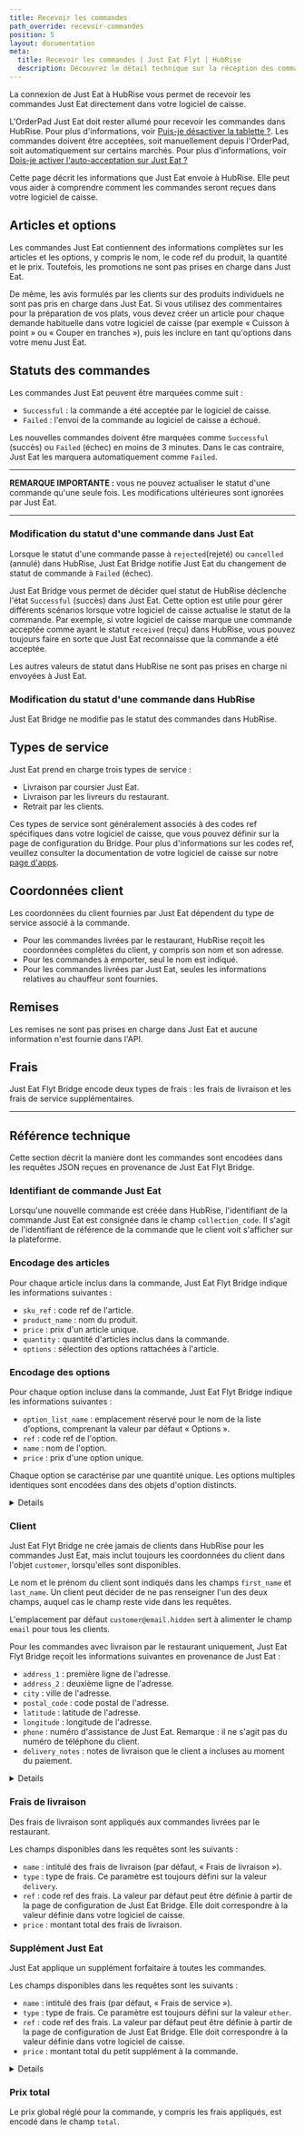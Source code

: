```yaml
---
title: Recevoir les commandes
path_override: recevoir-commandes
position: 5
layout: documentation
meta:
  title: Recevoir les commandes | Just Eat Flyt | HubRise
  description: Découvrez le détail technique sur la réception des commandes Just Eat dans HubRise, y compris le temps de réponse, et les champs transmis ou non.
---
```


La connexion de Just Eat à HubRise vous permet de recevoir les commandes Just Eat directement dans votre logiciel de caisse.

L'OrderPad Just Eat doit rester allumé pour recevoir les commandes dans HubRise. Pour plus d'informations, voir [Puis-je désactiver la tablette ?](/apps/just-eat-flyt/faqs/turn-off-orderpad). Les commandes doivent être acceptées, soit manuellement depuis l'OrderPad, soit automatiquement sur certains marchés. Pour plus d'informations, voir [Dois-je activer l'auto-acceptation sur Just Eat ?](/apps/just-eat-flyt/faqs/auto-accept)

Cette page décrit les informations que Just Eat envoie à HubRise. Elle peut vous aider à comprendre comment les commandes seront reçues dans votre logiciel de caisse.

## Articles et options

Les commandes Just Eat contiennent des informations complètes sur les articles et les options, y compris le nom, le code ref du produit, la quantité et le prix. Toutefois, les promotions ne sont pas prises en charge dans Just Eat.

De même, les avis formulés par les clients sur des produits individuels ne sont pas pris en charge dans Just Eat. Si vous utilisez des commentaires pour la préparation de vos plats, vous devez créer un article pour chaque demande habituelle dans votre logiciel de caisse (par exemple « Cuisson à point » ou « Couper en tranches »), puis les inclure en tant qu'options dans votre menu Just Eat.

## Statuts des commandes

Les commandes Just Eat peuvent être marquées comme suit :

- `Successful` : la commande a été acceptée par le logiciel de caisse.
- `Failed` : l'envoi de la commande au logiciel de caisse a échoué.

Les nouvelles commandes doivent être marquées comme `Successful` (succès) ou `Failed` (échec) en moins de 3 minutes. Dans le cas contraire, Just Eat les marquera automatiquement comme `Failed`.

---

**REMARQUE IMPORTANTE :** vous ne pouvez actualiser le statut d'une commande qu'une seule fois. Les modifications ultérieures sont ignorées par Just Eat.

---

### Modification du statut d'une commande dans Just Eat

Lorsque le statut d'une commande passe à `rejected`(rejeté) ou `cancelled` (annulé) dans HubRise, Just Eat Bridge notifie Just Eat du changement de statut de commande à `Failed` (échec).

Just Eat Bridge vous permet de décider quel statut de HubRise déclenche l'état `Successful` (succès) dans Just Eat. Cette option est utile pour gérer différents scénarios lorsque votre logiciel de caisse actualise le statut de la commande. Par exemple, si votre logiciel de caisse marque une commande acceptée comme ayant le statut `received` (reçu) dans HubRise, vous pouvez toujours faire en sorte que Just Eat reconnaisse que la commande a été acceptée.

Les autres valeurs de statut dans HubRise ne sont pas prises en charge ni envoyées à Just Eat.

### Modification du statut d'une commande dans HubRise

Just Eat Bridge ne modifie pas le statut des commandes dans HubRise.

## Types de service

Just Eat prend en charge trois types de service :

- Livraison par coursier Just Eat.
- Livraison par les livreurs du restaurant.
- Retrait par les clients.

Ces types de service sont généralement associés à des codes ref spécifiques dans votre logiciel de caisse, que vous pouvez définir sur la page de configuration du Bridge. Pour plus d'informations sur les codes ref, veuillez consulter la documentation de votre logiciel de caisse sur notre [page d'apps](/apps).

## Coordonnées client

Les coordonnées du client fournies par Just Eat dépendent du type de service associé à la commande.

- Pour les commandes livrées par le restaurant, HubRise reçoit les coordonnées complètes du client, y compris son nom et son adresse.
- Pour les commandes à emporter, seul le nom est indiqué.
- Pour les commandes livrées par Just Eat, seules les informations relatives au chauffeur sont fournies.

## Remises

Les remises ne sont pas prises en charge dans Just Eat et aucune information n'est fournie dans l'API.

## Frais

Just Eat Flyt Bridge encode deux types de frais : les frais de livraison et les frais de service supplémentaires.

---

## Référence technique

Cette section décrit la manière dont les commandes sont encodées dans les requêtes JSON reçues en provenance de Just Eat Flyt Bridge.

### Identifiant de commande Just Eat

Lorsqu'une nouvelle commande est créée dans HubRise, l'identifiant de la commande Just Eat est consignée dans le champ `collection_code`. Il s'agit de l'identifiant de référence de la commande que le client voit s'afficher sur la plateforme.

### Encodage des articles

Pour chaque article inclus dans la commande, Just Eat Flyt Bridge indique les informations suivantes :

- `sku_ref` : code ref de l'article.
- `product_name` : nom du produit.
- `price` : prix d'un article unique.
- `quantity` : quantité d'articles inclus dans la commande.
- `options` : sélection des options rattachées à l'article.

### Encodage des options

Pour chaque option incluse dans la commande, Just Eat Flyt Bridge indique les informations suivantes :

- `option_list_name` : emplacement réservé pour le nom de la liste d'options, comprenant la valeur par défaut « Options ».
- `ref` : code ref de l'option.
- `name` : nom de l'option.
- `price` : prix d'une option unique.

Chaque option se caractérise par une quantité unique. Les options multiples identiques sont encodées dans des objets d'option distincts.

<details>

Vous trouverez ci-dessous un exemple de requête contenant un article unique avec une option.

```json
"items": [
  {
    "product_name": "Crispy Chilli Chicken",
    "sku_ref": "2473",
    "price": "12.95 EUR",
    "quantity": "1",
    "options": [
      {
        "option_list_name": "Options",
        "name": "Egg Fried Rice",
        "ref": "2043",
        "price": "0.35 EUR"
      }
    ]
  }
]
```

</details>

### Client

Just Eat Flyt Bridge ne crée jamais de clients dans HubRise pour les commandes Just Eat, mais inclut toujours les coordonnées du client dans l'objet `customer`, lorsqu'elles sont disponibles.

Le nom et le prénom du client sont indiqués dans les champs `first_name` et `last_name`. Un client peut décider de ne pas renseigner l'un des deux champs, auquel cas le champ reste vide dans les requêtes.

L'emplacement par défaut `customer@email.hidden` sert à alimenter le champ `email` pour tous les clients.

Pour les commandes avec livraison par le restaurant uniquement, Just Eat Flyt Bridge reçoit les informations suivantes en provenance de Just Eat :

- `address_1` : première ligne de l'adresse.
- `address_2` : deuxième ligne de l'adresse.
- `city` : ville de l'adresse.
- `postal_code` : code postal de l'adresse.
- `latitude` : latitude de l'adresse.
- `longitude` : longitude de l'adresse.
- `phone` : numéro d'assistance de Just Eat. Remarque : il ne s'agit pas du numéro de téléphone du client.
- `delivery_notes` : notes de livraison que le client a incluses au moment du paiement.

<details>

Vous trouverez ci-dessous un exemple de requête contenant les coordonnées du client.

```json
"customer": {
    "email": "customer@email.hidden",
    "first_name": "Jane",
    "last_name": "Black",
    "phone": "0131 000 0000",
    "address_1": "2 High St",
    "address_2": "",
    "postal_code": "EH1 1PG",
    "city": "Edinburgh",
    "delivery_notes": "Don't ring the bell",
    "latitude": "55.949779",
    "longitude": "-3.190822"
  }
```

</details>

### Frais de livraison

Des frais de livraison sont appliqués aux commandes livrées par le restaurant.

Les champs disponibles dans les requêtes sont les suivants :

- `name` : intitulé des frais de livraison (par défaut, « Frais de livraison »).
- `type` : type de frais. Ce paramètre est toujours défini sur la valeur `delivery`.
- `ref` : code ref des frais. La valeur par défaut peut être définie à partir de la page de configuration de Just Eat Bridge. Elle doit correspondre à la valeur définie dans votre logiciel de caisse.
- `price` : montant total des frais de livraison.

### Supplément Just Eat

Just Eat applique un supplément forfaitaire à toutes les commandes.

Les champs disponibles dans les requêtes sont les suivants :

- `name` : intitulé des frais (par défaut, « Frais de service »).
- `type` : type de frais. Ce paramètre est toujours défini sur la valeur `other`.
- `ref` : code ref des frais. La valeur par défaut peut être définie à partir de la page de configuration de Just Eat Bridge. Elle doit correspondre à la valeur définie dans votre logiciel de caisse.
- `price` : montant total du petit supplément à la commande.

<details>

Voici un exemple de requête pour les frais.

```json
{
  "charges": [
    {
      "type": "delivery",
      "name": "Delivery charge",
      "ref": "1111",
      "price": "3.50 EUR"
    },
    {
      "type": "other",
      "name": "Service charge",
      "ref": 2222,
      "price": "0.50 EUR"
    }
  ]
}
```

</details>

### Prix total

Le prix global réglé pour la commande, y compris les frais appliqués, est encodé dans le champ `total`.
